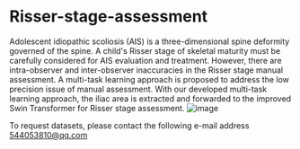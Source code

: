 # Risser-stage-assessment
Adolescent idiopathic scoliosis (AIS) is a three-dimensional spine deformity governed of the spine. A child's Risser stage of skeletal maturity must be carefully considered for AIS evaluation and treatment. However, there are intra-observer and inter-observer inaccuracies in the Risser stage manual assessment. A multi-task learning approach is proposed to address the low precision issue of manual assessment. With our developed multi-task learning approach, the iliac area is extracted and forwarded to the improved Swin Transformer for Risser stage assessment.
![image](https://github.com/user-attachments/assets/8010d977-c2e7-449f-ba46-789d7370f20f)


To request datasets, please contact the following e-mail address
544053810@qq.com
